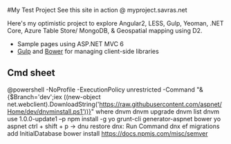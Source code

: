 #My Test Project
See this site in action @ myproject.savras.net

Here's my optimistic project to explore Angular2, LESS, Gulp, Yeoman, .NET Core, Azure Table Store/ MongoDB, & Geospatial mapping using D2.
*   Sample pages using ASP.NET MVC 6
*   [Gulp](http://go.microsoft.com/fwlink/?LinkId=518007) and [Bower](http://go.microsoft.com/fwlink/?LinkId=518004) for managing client-side libraries

## Cmd sheet
@powershell -NoProfile -ExecutionPolicy unrestricted -Command "&{$Branch='dev';iex ((new-object net.webclient).DownloadString('https://raw.githubusercontent.com/aspnet/Home/dev/dnvminstall.ps1'))}"
where dnvm
dnvm upgrade
dnvm list
dnvm use 1.0.0-update1 –p
npm install -g yo grunt-cli generator-aspnet bower
yo aspnet
ctrl + shift + p -> dnu restore
dnx: Run Command
dnx ef migrations add InitialDatabase
bower install
https://docs.npmjs.com/misc/semver